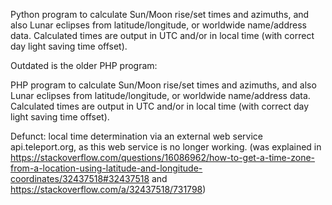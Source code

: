 Python program to calculate Sun/Moon rise/set times and azimuths, and also Lunar eclipses from latitude/longitude, or worldwide name/address data.
Calculated times are output in UTC and/or in local time (with correct day light saving time offset).


Outdated is the older PHP program:

PHP program to calculate Sun/Moon rise/set times and azimuths, and also Lunar eclipses from latitude/longitude, or worldwide name/address data.
Calculated times are output in UTC and/or in local time (with correct day light saving time offset).

Defunct: local time determination via an external web service api.teleport.org, as this web service is no longer working.
(was explained in https://stackoverflow.com/questions/16086962/how-to-get-a-time-zone-from-a-location-using-latitude-and-longitude-coordinates/32437518#32437518 and https://stackoverflow.com/a/32437518/731798)
